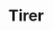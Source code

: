 ---
layout: term
title: 'Tirer'
name: tirer
description: "Tirer un <a href=\"#link\">lien</a> entre deux portails."
---